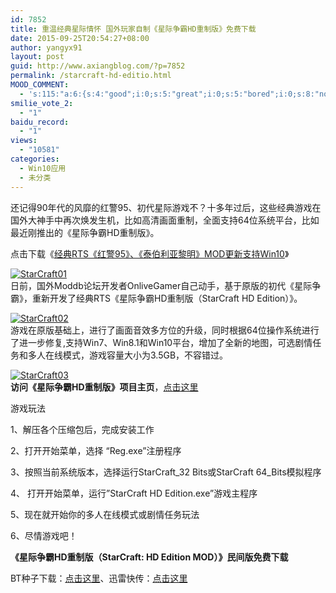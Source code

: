 ```yaml
---
id: 7852
title: 重温经典星际情怀 国外玩家自制《星际争霸HD重制版》免费下载
date: 2015-09-25T20:54:27+08:00
author: yangyx91
layout: post
guid: http://www.axiangblog.com/?p=7852
permalink: /starcraft-hd-editio.html
MOOD_COMMENT:
  - 's:115:"a:6:{s:4:"good";i:0;s:5:"great";i:0;s:5:"bored";i:0;s:8:"nonsense";i:0;s:13:"notunderstand";i:0;s:7:"passing";i:0;}";'
smilie_vote_2:
  - "1"
baidu_record:
  - "1"
views:
  - "10581"
categories:
  - Win10应用
  - 未分类
---
```

还记得90年代的风靡的红警95、初代星际游戏不？十多年过后，这些经典游戏在国外大神手中再次焕发生机，比如高清画面重制，全面支持64位系统平台，比如最近刚推出的《星际争霸HD重制版》。

点击下载《<a href="http://www.axiangblog.com/rts-red-alert-95.html" target="_blank" rel="nofollow" >经典RTS《红警95》、《泰伯利亚黎明》MOD更新支持Win10</a>》

<a href="http://www.axiangblog.com/wp-content/uploads/2015/09/2015092512522512.jpg" target="_blank"  rel="nofollow" ><img class="aligncenter size-full wp-image-7853" src="http://www.axiangblog.com/wp-content/uploads/2015/09/2015092512522512.jpg" alt="StarCraft01" /></a>  
日前，国外Moddb论坛开发者OnliveGamer自己动手，基于原版的初代《星际争霸》，重新开发了经典RTS《星际争霸HD重制版（StarCraft HD Edition）》。

<a href="http://www.axiangblog.com/wp-content/uploads/2015/09/2015092512522640.jpg" target="_blank"  rel="nofollow" ><img class="aligncenter size-full wp-image-7854" src="http://www.axiangblog.com/wp-content/uploads/2015/09/2015092512522640.jpg" alt="StarCraft02" /></a>  
游戏在原版基础上，进行了画面音效多方位的升级，同时根据64位操作系统进行了进一步修复,支持Win7、Win8.1和Win10平台，增加了全新的地图，可选剧情任务和多人在线模式，游戏容量大小为3.5GB，不容错过。

<a href="http://www.axiangblog.com/wp-content/uploads/2015/09/2015092512522993.jpg" target="_blank"  rel="nofollow" ><img class="aligncenter size-full wp-image-7855" src="http://www.axiangblog.com/wp-content/uploads/2015/09/2015092512522993.jpg" alt="StarCraft03" /></a>  
**访问《星际争霸HD重制版》项目主页**，<a href="http://www.moddb.com/mods/starcraft-hd-edition-mod/downloads" target="_blank" rel="nofollow" >点击这里</a>

游戏玩法

1、解压各个压缩包后，完成安装工作

2、打开开始菜单，选择 &#8220;Reg.exe&#8221;注册程序

3、按照当前系统版本，选择运行StarCraft\_32 Bits或StarCraft 64\_Bits模拟程序

4、 打开开始菜单，运行&#8221;StarCraft HD Edition.exe&#8221;游戏主程序

5、现在就开始你的多人在线模式或剧情任务玩法

6、尽情游戏吧！

**《星际争霸HD重制版（StarCraft: HD Edition MOD）》民间版免费下载**

BT种子下载：<a href="http://pan.baidu.com/s/1eQ34oy2" target="_blank" rel="nofollow" >点击这里</a>、迅雷快传：<a href="http://kuai.xunlei.com/d/kHTaCQKKIwDwugRW6f5" target="_blank" rel="nofollow" >点击这里</a>